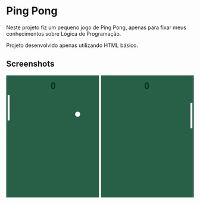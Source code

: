 
# Ping Pong

Neste projeto fiz um pequeno jogo de Ping Pong, apenas para fixar meus conhecimentos sobre Lógica de Programação.

Projeto desenvolvido apenas utilizando HTML básico.



## Screenshots

![App Screenshot](https://github.com/CarlosAliSchutz/PingPong/blob/main/pingpong.png)

